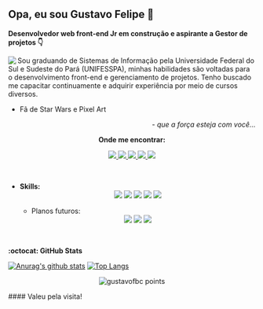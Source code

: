 ## Opa, eu sou  Gustavo Felipe 👋
  <b>Desenvolvedor web front-end Jr em construção e aspirante a Gestor de projetos   :point_down:</b>
  
  <div>
    <img align=left src="https://piskel-imgstore-b.appspot.com/img/2c473a51-3407-11eb-9563-23a1f9a7a7cc.gif" min-width="250px" max-width="250px" />

   <p aling=right>
      Sou graduando de Sistemas de Informação pela Universidade Federal do Sul e Sudeste do Pará (UNIFESSPA),
      minhas habilidades são voltadas para o desenvolvimento front-end e gerenciamento de projetos. Tenho buscado me capacitar continuamente
      e adquirir experiência por meio de cursos diversos.
   </p>
   
   <p>
      <ul>
        <li>Fã de Star Wars e Pixel Art</li>  
      </ul>
   </p>
   
   <p align=right>
      <i>- que a força esteja com você...</i>
   </p>
  </div>
  
<!-- CONTATO -->
<div>
  <p align="center"><b>Onde me encontrar:</b></p>
    <p align="center">
      <a href="https://gustavofbc.github.io/" target="_blank">
        <img src="https://img.shields.io/badge/-Website-000?style=for-the-badge&logo=google-chrome&logoColor=white">
      </a>
      <a href="https://github.com/gustavofbc" target="_blank">
        <img src="https://img.shields.io/badge/GitHub-100000?style=for-the-badge&logo=github&logoColor=white">
      </a>
      <a href="mailto:gustavo.felipebc@gmail.com">
        <img src="https://img.shields.io/badge/Gmail-D14836?style=for-the-badge&logo=gmail&logoColor=white">
      </a>
      <a href="https://www.instagram.com/gustavo_fbc/" target="_blank">
        <img src="https://img.shields.io/badge/instagram-%23E4405F.svg?&style=for-the-badge&logo=instagram&logoColor=white">
      </a>
      <a href="https://www.linkedin.com/in/gustavo-felipe-batista-carneiro-9342171a8/" target="_blank">
        <img src="https://img.shields.io/badge/LinkedIn-0077B5?style=for-the-badge&logo=linkedin&logoColor=white">
      </a>
  </p>
</div>
<br/>

<!-- SKILLS -->
<ul>
  <li><b>Skills:</b></li>
    <div align=center>
      <img src="https://img.shields.io/badge/HTML5-E34F26?style=for-the-badge&logo=html5&logoColor=white">
      <img src="https://img.shields.io/badge/CSS3-1572B6?style=for-the-badge&logo=css3&logoColor=white">
      <img src="https://img.shields.io/badge/JavaScript-F7DF1E?style=for-the-badge&logo=javascript&logoColor=black">
      <img src="https://img.shields.io/badge/Bootstrap-563D7C?style=for-the-badge&logo=bootstrap&logoColor=white">
      <img src="https://img.shields.io/badge/PHP-777BB4?style=for-the-badge&logo=php&logoColor=white">
    </div>
  
  <ul><li>Planos futuros:</li></ul> 
    <div align=center>
      <img src="https://img.shields.io/badge/React-20232A?style=for-the-badge&logo=react&logoColor=61DAFB">
      <img src="https://img.shields.io/badge/TypeScript-007ACC?style=for-the-badge&logo=typescript&logoColor=white">
      <img src="https://img.shields.io/badge/Sass-CC6699?style=for-the-badge&logo=sass&logoColor=white">
    </div>
  </ul>
  
</ul>
<br/>

<!-- GITHUB-STATS -->
<b> :octocat: GitHub Stats </b>
<br/>

[![Anurag's github stats](https://github-readme-stats.vercel.app/api?username=gustavofbc&theme=buefy&show_icons=true)](https://github.com/anuraghazra/github-readme-stats) [![Top Langs](https://github-readme-stats.vercel.app/api/top-langs/?username=gustavofbc&layout=compact&theme=buefy)](https://github.com/anuraghazra/github-readme-stats)


<!-- POINTS --->
<p align="center">
  <img src="https://github-profile-trophy.vercel.app/?username=gustavofbc&margin-w=7" alt="gustavofbc points" />
</p>
#### Valeu pela visita!
